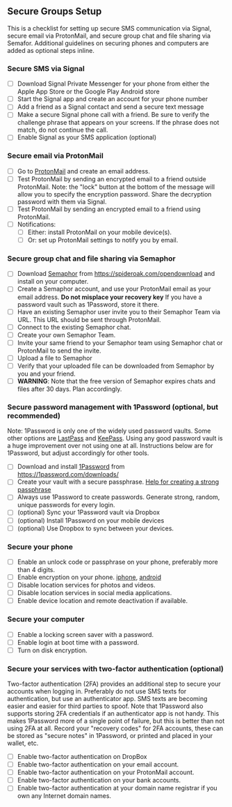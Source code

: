 ## Secure Groups Setup

This is a checklist for setting up secure SMS communication via Signal, secure
email via ProtonMail, and secure group chat and file sharing via Semafor.
Additional guidelines on securing phones and computers are added as optional
steps inline.

### Secure SMS via Signal

 - [ ] Download Signal Private Messenger for your phone from either the Apple App Store or the Google Play Android store
 - [ ] Start the Signal app and create an account for your phone number
 - [ ] Add a friend as a Signal contact and send a secure text message
 - [ ] Make a secure Signal phone call with a friend. Be sure to verify the challenge phrase that appears on your screens. If the phrase does not match, do not continue the call.
 - [ ] Enable Signal as your SMS application (optional)

### Secure email via ProtonMail

 - [ ] Go to [ProtonMail](https://protonmail.com/) and create an email address.
 - [ ] Test ProtonMail by sending an encrypted email to a friend outside ProtonMail. Note: the "lock" button at the bottom of the message will allow you to specify the encryption password. Share the decryption password with them via Signal.
 - [ ] Test ProtonMail by sending an encrypted email to a friend using ProtonMail.
 - [ ] Notifications:
   - [ ] Either: install ProtonMail on your mobile device(s).
   - [ ] Or: set up ProtonMail settings to notify you by email.

### Secure group chat and file sharing via Semaphor

 - [ ] Download [Semaphor](https://spideroak.com/personal/semaphor) from https://spideroak.com/opendownload and install on your computer.
 - [ ] Create a Semaphor account, and use your ProtonMail email as your email address.  **Do not misplace your recovery key** If you have a password vault such as 1Password, store it there.
 - [ ] Have an existing Semaphor user invite you to their Semaphor Team via URL. This URL should be sent through ProtonMail.
 - [ ] Connect to the existing Semaphor chat.
 - [ ] Create your own Semaphor Team.
 - [ ] Invite your same friend to your Semaphor team using Semaphor chat or ProtonMail to send the invite.
 - [ ] Upload a file to Semaphor
 - [ ] Verify that your uploaded file can be downloaded from Semaphor by you and your friend.
 - [ ] **WARNING**: Note that the free version of Semaphor expires chats and files after 30 days. Plan accordingly.

### Secure password management with 1Password (optional, but recommended)

Note: 1Password is only one of the widely used password vaults. Some other
options are [LastPass](https://www.lastpass.com/) and
[KeePass](http://keepass.info/). Using any good password vault is a huge
improvement over not using one at all.  Instructions below are for 1Password,
but adjust accordingly for other tools.

 - [ ] Download and install [1Password](https://1password.com/) from https://1password.com/downloads/
 - [ ] Create your vault with a secure passphrase. [Help for creating a strong passphrase](https://www.schneier.com/blog/archives/2014/03/choosing_secure_1.html)
 - [ ] Always use 1Password to create passwords. Generate strong, random, unique passwords for every login.
 - [ ] (optional) Sync your 1Password vault via Dropbox
 - [ ] (optional) Install 1Password on your mobile devices
 - [ ] (optional) Use Dropbox to sync between your devices.

### Secure your phone

 - [ ] Enable an unlock code or passphrase on your phone, preferably more than 4 digits.
 - [ ] Enable encryption on your phone. [iphone](https://ssd.eff.org/en/module/how-encrypt-your-iphone), [android](https://www.howtogeek.com/141953/how-to-encrypt-your-android-phone-and-why-you-might-want-to/)
 - [ ] Disable location services for photos and videos.
 - [ ] Disable location services in social media applications.
 - [ ] Enable device location and remote deactivation if available.

### Secure your computer

 - [ ] Enable a locking screen saver with a password.
 - [ ] Enable login at boot time with a password.
 - [ ] Turn on disk encryption.

### Secure your services with two-factor authentication (optional)

Two-factor authentication (2FA) provides an additional step to secure your
accounts when logging in. Preferably do not use SMS texts for authentication,
but use an authenticator app. SMS texts are becoming easier and easier for third
parties to spoof.  Note that 1Password also supports storing 2FA credentials if
an authenticator app is not handy. This makes 1Password more of a single point
of failure, but this is better than not using 2FA at all. Record your "recovery
codes" for 2FA accounts, these can be stored as "secure notes" in 1Password, or
printed and placed in your wallet, etc.

 - [ ] Enable two-factor authentication on DropBox
 - [ ] Enable two-factor authentication on your email account.
 - [ ] Enable two-factor authentication on your ProtonMail account.
 - [ ] Enable two-factor authentication on your bank accounts.
 - [ ] Enable two-factor authentication at your domain name registrar if you own any Internet domain names.
